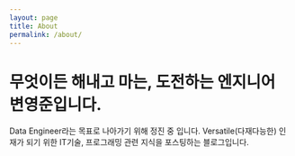 ```yaml
---
layout: page
title: About
permalink: /about/
---
```


# 무엇이든 해내고 마는, 도전하는 엔지니어 변영준입니다.

Data Engineer라는 목표로 나아가기 위해 정진 중 입니다.
Versatile(다재다능한) 인재가 되기 위한 IT기술, 프로그래밍 관련 지식을 포스팅하는 블로그입니다.